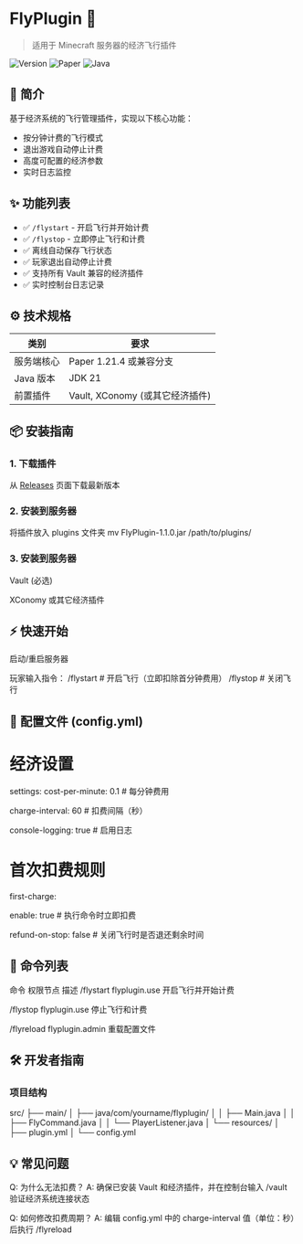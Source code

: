 # FlyPlugin 🚀

> 适用于 Minecraft 服务器的经济飞行插件 

![Version](https://img.shields.io/badge/Version-1.1.0-blue)
![Paper](https://img.shields.io/badge/Paper-1.21.4-red)
![Java](https://img.shields.io/badge/Java-21-orange)

## 📖 简介
基于经济系统的飞行管理插件，实现以下核心功能：
- 按分钟计费的飞行模式
- 退出游戏自动停止计费
- 高度可配置的经济参数
- 实时日志监控

## ✨ 功能列表
- ✅ `/flystart` - 开启飞行并开始计费
- ✅ `/flystop` - 立即停止飞行和计费
- ✅ 离线自动保存飞行状态
- ✅ 玩家退出自动停止计费
- ✅ 支持所有 Vault 兼容的经济插件
- ✅ 实时控制台日志记录

## ⚙️ 技术规格
| 类别        | 要求                          |
|------------|------------------------------|
| 服务端核心   | Paper 1.21.4 或兼容分支       |
| Java 版本   | JDK 21                       |
| 前置插件     | Vault, XConomy (或其它经济插件)|

## 📦 安装指南

### 1. 下载插件
从 [Releases](https://github.com/yourname/FlyPlugin/releases) 页面下载最新版本

### 2. 安装到服务器

将插件放入 plugins 文件夹
mv FlyPlugin-1.1.0.jar /path/to/plugins/

### 3. 安装到服务器

Vault (必选)

XConomy 或其它经济插件

## ⚡ 快速开始
启动/重启服务器

玩家输入指令：
/flystart  # 开启飞行（立即扣除首分钟费用）
/flystop   # 关闭飞行

## 🔧 配置文件 (config.yml)
# 经济设置
settings:
  cost-per-minute: 0.1    # 每分钟费用
  
  charge-interval: 60     # 扣费间隔（秒）
  
  console-logging: true    # 启用日志
  
# 首次扣费规则
first-charge: 

  enable: true            # 执行命令时立即扣费
  
  refund-on-stop: false   # 关闭飞行时是否退还剩余时间

## 📜 命令列表
命令	权限节点	描述
/flystart	flyplugin.use	开启飞行并开始计费

/flystop	flyplugin.use	停止飞行和计费

/flyreload	flyplugin.admin	重载配置文件

## 🛠️ 开发者指南
### 项目结构

src/
├── main/
│   ├── java/com/yourname/flyplugin/
│   │   ├── Main.java
│   │   ├── FlyCommand.java
│   │   └── PlayerListener.java
│   └── resources/
│       ├── plugin.yml
│       └── config.yml

## 💡 常见问题
Q: 为什么无法扣费？
A: 确保已安装 Vault 和经济插件，并在控制台输入 /vault 验证经济系统连接状态

Q: 如何修改扣费周期？
A: 编辑 config.yml 中的 charge-interval 值（单位：秒）后执行 /flyreload


